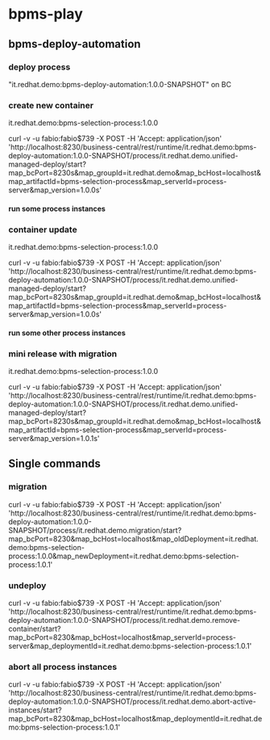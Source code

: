 # bpms-play

## bpms-deploy-automation

### deploy process 
"it.redhat.demo:bpms-deploy-automation:1.0.0-SNAPSHOT" on BC 

### create new container 
it.redhat.demo:bpms-selection-process:1.0.0

curl -v -u fabio:fabio\$739 -X POST -H 'Accept: application/json' 'http://localhost:8230/business-central/rest/runtime/it.redhat.demo:bpms-deploy-automation:1.0.0-SNAPSHOT/process/it.redhat.demo.unified-managed-deploy/start?map_bcPort=8230s&map_groupId=it.redhat.demo&map_bcHost=localhost&map_artifactId=bpms-selection-process&map_serverId=process-server&map_version=1.0.0s'

#### run some process instances

### container update 
it.redhat.demo:bpms-selection-process:1.0.0

curl -v -u fabio:fabio\$739 -X POST -H 'Accept: application/json' 'http://localhost:8230/business-central/rest/runtime/it.redhat.demo:bpms-deploy-automation:1.0.0-SNAPSHOT/process/it.redhat.demo.unified-managed-deploy/start?map_bcPort=8230s&map_groupId=it.redhat.demo&map_bcHost=localhost&map_artifactId=bpms-selection-process&map_serverId=process-server&map_version=1.0.0s'

#### run some other process instances

### mini release with migration 
it.redhat.demo:bpms-selection-process:1.0.0

curl -v -u fabio:fabio\$739 -X POST -H 'Accept: application/json' 'http://localhost:8230/business-central/rest/runtime/it.redhat.demo:bpms-deploy-automation:1.0.0-SNAPSHOT/process/it.redhat.demo.unified-managed-deploy/start?map_bcPort=8230s&map_groupId=it.redhat.demo&map_bcHost=localhost&map_artifactId=bpms-selection-process&map_serverId=process-server&map_version=1.0.1s'

## Single commands

### migration
curl -v -u fabio:fabio\$739 -X POST -H 'Accept: application/json' 'http://localhost:8230/business-central/rest/runtime/it.redhat.demo:bpms-deploy-automation:1.0.0-SNAPSHOT/process/it.redhat.demo.migration/start?map_bcPort=8230&map_bcHost=localhost&map_oldDeployment=it.redhat.demo:bpms-selection-process:1.0.0&map_newDeployment=it.redhat.demo:bpms-selection-process:1.0.1'

### undeploy
curl -v -u fabio:fabio\$739 -X POST -H 'Accept: application/json' 'http://localhost:8230/business-central/rest/runtime/it.redhat.demo:bpms-deploy-automation:1.0.0-SNAPSHOT/process/it.redhat.demo.remove-container/start?map_bcPort=8230&map_bcHost=localhost&map_serverId=process-server&map_deploymentId=it.redhat.demo:bpms-selection-process:1.0.1'

### abort all process instances
curl -v -u fabio:fabio\$739 -X POST -H 'Accept: application/json' 'http://localhost:8230/business-central/rest/runtime/it.redhat.demo:bpms-deploy-automation:1.0.0-SNAPSHOT/process/it.redhat.demo.abort-active-instances/start?map_bcPort=8230&map_bcHost=localhost&map_deploymentId=it.redhat.demo:bpms-selection-process:1.0.1'



